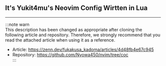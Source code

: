 ## It's Yukit4mu's Neovim Config Wirtten in Lua
* * *

:::note warn  
This description has been changed as appropriate after cloning the following article and repository. Therefore, we strongly recommend that you read the attached article when using it as a reference.  
- Article: https://zenn.dev/fukakusa_kadoma/articles/4d48fb4e67c945
- Repository: https://github.com/Nyowa450/nvim/tree/coc  
:::  
